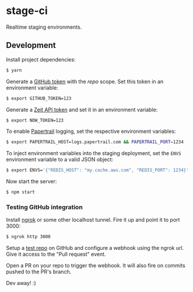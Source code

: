 # stage-ci

Realtime staging environments.

## Development

Install project dependencies:

```bash
$ yarn
```

Generate a [GitHub token](https://github.com/settings/tokens) with the *repo*
scope. Set this token in an environment variable:

```bash
$ export GITHUB_TOKEN=123
```

Generate a [Zeit API token](https://zeit.co/account#api-tokens) and set it in an
environment variable:

```bash
$ export NOW_TOKEN=123
```

To enable [Papertrail](https://papertrailapp.com/) logging, set the respective
environment variables:

```bash
$ export PAPERTRAIL_HOST=logs.papertrail.com && PAPERTRAIL_PORT=1234
```

To inject environment variables into the staging deployment, set the `ENVS`
environment variable to a valid JSON object:

```bash
$ export ENVS='{"REDIS_HOST": "my.cache.aws.com", "REDIS_PORT": 1234}'
```

Now start the server:

```bash
$ npm start
```
### Testing GitHub integration

Install [ngrok](https://ngrok.com/) or some other localhost tunnel. Fire it up
and point it to port 3000:

```bash
$ ngrok http 3000
```

Setup a [test repo](https://github.com/zpnk/hello-world) on GitHub and configure
a webhook using the ngrok url. Give it access to the "Pull request" event.

Open a PR on your repo to trigger the webhook. It will also fire on commits
pushed to the PR's branch.

Dev away! :)
